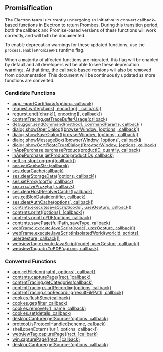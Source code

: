 ## Promisification

The Electron team is currently undergoing an initiative to convert callback-based functions in Electron to return Promises. During this transition period, both the callback and Promise-based versions of these functions will work correctly, and will both be documented.

To enable deprecation warnings for these updated functions, use the `process.enablePromiseAPI` runtime flag.

When a majority of affected functions are migrated, this flag will be enabled by default and all developers will be able to see these deprecation warnings. At that time, the callback-based versions will also be removed from documentation. This document will be continuously updated as more functions are converted.

### Candidate Functions

- [app.importCertificate(options, callback)](https://github.com/electron/electron/blob/master/docs/api/app.md#importCertificate)
- [request.write(chunk[, encoding][, callback])](https://github.com/electron/electron/blob/master/docs/api/client-request.md#write)
- [request.end([chunk][, encoding][, callback])](https://github.com/electron/electron/blob/master/docs/api/client-request.md#end)
- [contentTracing.getTraceBufferUsage(callback)](https://github.com/electron/electron/blob/master/docs/api/content-tracing.md#getTraceBufferUsage)
- [debugger.sendCommand(method[, commandParams, callback])](https://github.com/electron/electron/blob/master/docs/api/debugger.md#sendCommand)
- [dialog.showOpenDialog([browserWindow, ]options[, callback])](https://github.com/electron/electron/blob/master/docs/api/dialog.md#showOpenDialog)
- [dialog.showSaveDialog([browserWindow, ]options[, callback])](https://github.com/electron/electron/blob/master/docs/api/dialog.md#showSaveDialog)
- [dialog.showMessageBox([browserWindow, ]options[, callback])](https://github.com/electron/electron/blob/master/docs/api/dialog.md#showMessageBox)
- [dialog.showCertificateTrustDialog([browserWindow, ]options, callback)](https://github.com/electron/electron/blob/master/docs/api/dialog.md#showCertificateTrustDialog)
- [inAppPurchase.purchaseProduct(productID, quantity, callback)](https://github.com/electron/electron/blob/master/docs/api/in-app-purchase.md#purchaseProduct)
- [inAppPurchase.getProducts(productIDs, callback)](https://github.com/electron/electron/blob/master/docs/api/in-app-purchase.md#getProducts)
- [netLog.stopLogging([callback])](https://github.com/electron/electron/blob/master/docs/api/net-log.md#stopLogging)
- [ses.getCacheSize(callback)](https://github.com/electron/electron/blob/master/docs/api/session.md#getCacheSize)
- [ses.clearCache(callback)](https://github.com/electron/electron/blob/master/docs/api/session.md#clearCache)
- [ses.clearStorageData([options, callback])](https://github.com/electron/electron/blob/master/docs/api/session.md#clearStorageData)
- [ses.setProxy(config, callback)](https://github.com/electron/electron/blob/master/docs/api/session.md#setProxy)
- [ses.resolveProxy(url, callback)](https://github.com/electron/electron/blob/master/docs/api/session.md#resolveProxy)
- [ses.clearHostResolverCache([callback])](https://github.com/electron/electron/blob/master/docs/api/session.md#clearHostResolverCache)
- [ses.getBlobData(identifier, callback)](https://github.com/electron/electron/blob/master/docs/api/session.md#getBlobData)
- [ses.clearAuthCache(options[, callback])](https://github.com/electron/electron/blob/master/docs/api/session.md#clearAuthCache)
- [contents.executeJavaScript(code[, userGesture, callback])](https://github.com/electron/electron/blob/master/docs/api/web-contents.md#executeJavaScript)
- [contents.print([options], [callback])](https://github.com/electron/electron/blob/master/docs/api/web-contents.md#print)
- [contents.printToPDF(options, callback)](https://github.com/electron/electron/blob/master/docs/api/web-contents.md#printToPDF)
- [contents.savePage(fullPath, saveType, callback)](https://github.com/electron/electron/blob/master/docs/api/web-contents.md#savePage)
- [webFrame.executeJavaScript(code[, userGesture, callback])](https://github.com/electron/electron/blob/master/docs/api/web-frame.md#executeJavaScript)
- [webFrame.executeJavaScriptInIsolatedWorld(worldId, scripts[, userGesture, callback])](https://github.com/electron/electron/blob/master/docs/api/web-frame.md#executeJavaScriptInIsolatedWorld)
- [webviewTag.executeJavaScript(code[, userGesture, callback])](https://github.com/electron/electron/blob/master/docs/api/webview-tag.md#executeJavaScript)
- [webviewTag.printToPDF(options, callback)](https://github.com/electron/electron/blob/master/docs/api/webview-tag.md#printToPDF)

### Converted Functions

- [app.getFileIcon(path[, options], callback)](https://github.com/electron/electron/blob/master/docs/api/app.md#getFileIcon)
- [contents.capturePage([rect, ]callback)](https://github.com/electron/electron/blob/master/docs/api/web-contents.md#capturePage)
- [contentTracing.getCategories(callback)](https://github.com/electron/electron/blob/master/docs/api/content-tracing.md#getCategories)
- [contentTracing.startRecording(options, callback)](https://github.com/electron/electron/blob/master/docs/api/content-tracing.md#startRecording)
- [contentTracing.stopRecording(resultFilePath, callback)](https://github.com/electron/electron/blob/master/docs/api/content-tracing.md#stopRecording)
- [cookies.flushStore(callback)](https://github.com/electron/electron/blob/master/docs/api/cookies.md#flushStore)
- [cookies.get(filter, callback)](https://github.com/electron/electron/blob/master/docs/api/cookies.md#get)
- [cookies.remove(url, name, callback)](https://github.com/electron/electron/blob/master/docs/api/cookies.md#remove)
- [cookies.set(details, callback)](https://github.com/electron/electron/blob/master/docs/api/cookies.md#set)
- [desktopCapturer.getSources(options, callback)](https://github.com/electron/electron/blob/master/docs/api/desktop-capturer.md#getSources)
- [protocol.isProtocolHandled(scheme, callback)](https://github.com/electron/electron/blob/master/docs/api/protocol.md#isProtocolHandled)
- [shell.openExternal(url[, options, callback])](https://github.com/electron/electron/blob/master/docs/api/shell.md#openExternal)
- [webviewTag.capturePage([rect, ]callback)](https://github.com/electron/electron/blob/master/docs/api/webview-tag.md#capturePage)
- [win.capturePage([rect, ]callback)](https://github.com/electron/electron/blob/master/docs/api/browser-window.md#capturePage)
- [desktopCapturer.getSources(options, callback)](https://github.com/electron/electron/blob/master/docs/api/desktop-capturer.md#getSources)
